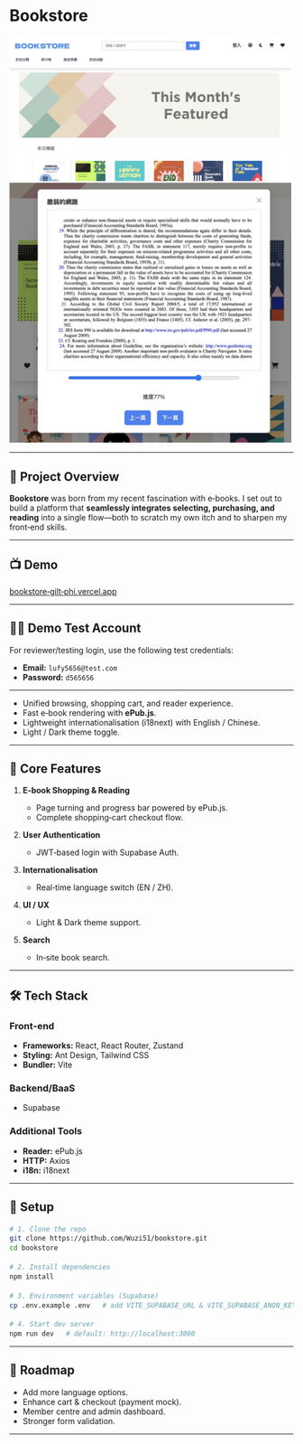 # Bookstore 

<img src="./src/images/Xnip2025-02-19_23-12-06.jpg" width="500" alt="Bookstore Home" />
<img src="./src/images/Xnip2025-02-19_23-12-53.jpg" width="500" alt="Bookstore Reader" />

---

## 🚀 Project Overview

**Bookstore** was born from my recent fascination with e‑books. I set out to build a platform that **seamlessly integrates selecting, purchasing, and reading** into a single flow—both to scratch my own itch and to sharpen my front‑end skills.

---

## 📺 Demo

[bookstore‑gilt‑phi.vercel.app](https://bookstore-gilt-phi.vercel.app/)

---

## 🧑‍💻 Demo Test Account

For reviewer/testing login, use the following test credentials:

- **Email:** `lufy5656@test.com`
- **Password:** `d565656`

---

* Unified browsing, shopping cart, and reader experience.
* Fast e‑book rendering with **ePub.js**.
* Lightweight internationalisation (i18next) with English / Chinese.
* Light / Dark theme toggle.

---

## 🎯 Core Features

1. **E‑book Shopping & Reading**

   * Page turning and progress bar powered by ePub.js.
   * Complete shopping‑cart checkout flow.

2. **User Authentication**

   * JWT‑based login with Supabase Auth.

3. **Internationalisation**

   * Real‑time language switch (EN / ZH).

4. **UI / UX**

   * Light & Dark theme support.

5. **Search**

   * In‑site book search.

---

## 🛠 Tech Stack

### Front‑end

* **Frameworks:** React, React Router, Zustand
* **Styling:** Ant Design, Tailwind CSS
* **Bundler:** Vite

### Backend/BaaS

* Supabase

### Additional Tools

* **Reader:** ePub.js
* **HTTP:** Axios
* **i18n:** i18next

---

## 🔧 Setup

```bash
# 1. Clone the repo
git clone https://github.com/Wuzi51/bookstore.git
cd bookstore

# 2. Install dependencies
npm install

# 3. Environment variables (Supabase)
cp .env.example .env   # add VITE_SUPABASE_URL & VITE_SUPABASE_ANON_KEY

# 4. Start dev server
npm run dev   # default: http://localhost:3000
```

---

## 📌 Roadmap

* Add more language options.
* Enhance cart & checkout (payment mock).
* Member centre and admin dashboard.
* Stronger form validation.

---
